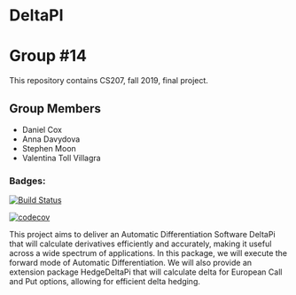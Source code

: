 # DeltaPI
# Group #14
This repository contains CS207, fall 2019, final project.
## Group Members
* Daniel Cox
* Anna Davydova
* Stephen Moon
* Valentina Toll Villagra
### Badges:
[![Build Status](https://travis-ci.com/IACS-CS-207-FantasticFour/cs207-FinalProject.svg?branch=master)](https://travis-ci.com/IACS-CS-207-FantasticFour/cs207-FinalProject)

[![codecov](https://codecov.io/gh/IACS-CS-207-FantasticFour/cs207-FinalProject/branch/master/graph/badge.svg)](https://codecov.io/gh/IACS-CS-207-FantasticFour/cs207-FinalProject)

This project aims to deliver an Automatic Differentiation Software DeltaPi that will calculate derivatives efficiently and accurately, making it useful across a wide spectrum of applications. In this package, we will execute the forward mode of Automatic Differentiation. We will also provide an extension package HedgeDeltaPi that will calculate delta for European Call and Put options, allowing for efficient delta hedging.